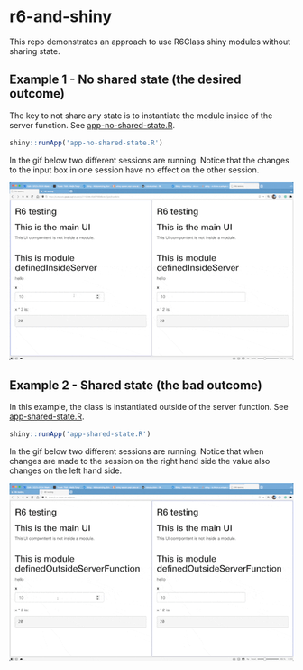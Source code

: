 # r6-and-shiny

This repo demonstrates an approach to use R6Class shiny modules without sharing state.

## Example 1 - No shared state (the desired outcome)

The key to not share any state is to instantiate the module inside of the server function. See [app-no-shared-state.R](./app-no-shared-state.R).

```r
shiny::runApp('app-no-shared-state.R')
```

In the gif below two different sessions are running. Notice that the changes to the input box in one session have no effect on the other session.

![Gif of not shared state.](./imgs/no-shared-state.gif)

## Example 2 - Shared state (the bad outcome)

In this example, the class is instantiated outside of the server function. See [app-shared-state.R](./app-shared-state.R).

```r
shiny::runApp('app-shared-state.R')
```

In the gif below two different sessions are running. Notice that when changes are made to the session on the right hand side the value also changes on the left hand side.

![Gif of shared state.](./imgs/shared-state.gif)
